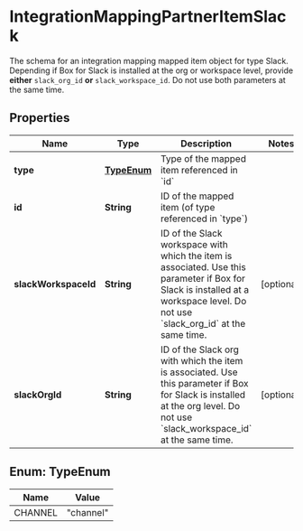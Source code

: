 

# IntegrationMappingPartnerItemSlack

The schema for an integration mapping mapped item object for type Slack.  Depending if Box for Slack is installed at the org or workspace level, provide **either** `slack_org_id` **or** `slack_workspace_id`. Do not use both parameters at the same time.

## Properties

| Name | Type | Description | Notes |
|------------ | ------------- | ------------- | -------------|
|**type** | [**TypeEnum**](#TypeEnum) | Type of the mapped item referenced in &#x60;id&#x60; |  |
|**id** | **String** | ID of the mapped item (of type referenced in &#x60;type&#x60;) |  |
|**slackWorkspaceId** | **String** | ID of the Slack workspace with which the item is associated. Use this parameter if Box for Slack is installed at a workspace level. Do not use &#x60;slack_org_id&#x60; at the same time. |  [optional] |
|**slackOrgId** | **String** | ID of the Slack org with which the item is associated. Use this parameter if Box for Slack is installed at the org level. Do not use &#x60;slack_workspace_id&#x60; at the same time. |  [optional] |



## Enum: TypeEnum

| Name | Value |
|---- | -----|
| CHANNEL | &quot;channel&quot; |



